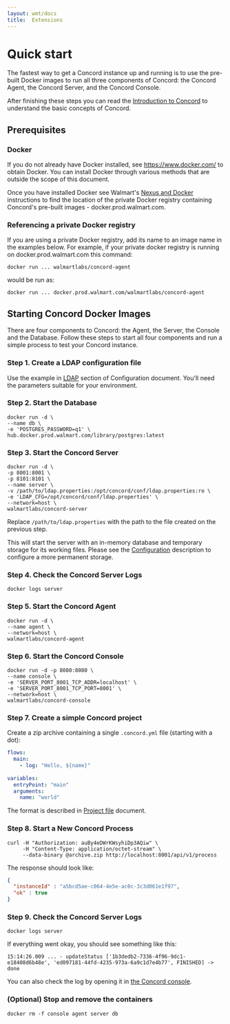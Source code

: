 ```yaml
---
layout: wmt/docs
title:  Extensions
---
```


# Quick start

The fastest way to get a Concord instance up and running is to use the
pre-built Docker images to run all three components of Concord: the
Concord Agent, the Concord Server, and the Concord Console.

After finishing these steps you can read the [Introduction to
Concord](./index.html) to understand the basic concepts of Concord.

## Prerequisites

### Docker

  If you do not already have Docker installed, see
  https://www.docker.com/ to obtain Docker.  You can install Docker
  through various methods that are outside the scope of this document.

  Once you have installed Docker see Walmart's [Nexus and
  Docker](http://sde.walmart.com/docs/warm/docker.html)
  instructions to find the location of the private Docker registry
  containing Concord's pre-built images - docker.prod.walmart.com.

### Referencing a private Docker registry

  If you are using a private Docker registry, add its name to an image
  name in the examples below.  For example, if your private docker
  registry is running on docker.prod.walmart.com this command:
 
  ```
  docker run ... walmartlabs/concord-agent
  ```

  would be run as:

  ```
  docker run ... docker.prod.walmart.com/walmartlabs/concord-agent
  ```

## Starting Concord Docker Images

  There are four components to Concord: the Agent, the Server, the
  Console and the Database. Follow these steps to start all four
  components and run a simple process to test your Concord instance.

### Step 1. Create a LDAP configuration file

  Use the example in [LDAP](./configuration.html#ldap) section of
  Configuration document. You'll need the parameters suitable for
  your environment.
  
### Step 2. Start the Database

  ```
  docker run -d \  
  --name db \
  -e 'POSTGRES_PASSWORD=q1' \
  hub.docker.prod.walmart.com/library/postgres:latest
  ```

### Step 3. Start the Concord Server

  ```
  docker run -d \
  -p 8001:8001 \
  -p 8101:8101 \
  --name server \
  -v /path/to/ldap.properties:/opt/concord/conf/ldap.properties:ro \
  -e 'LDAP_CFG=/opt/concord/conf/ldap.properties' \
  --network=host \
  walmartlabs/concord-server
  ```
  
  Replace `/path/to/ldap.properties` with the path to the file
  created on the previous step.
  
  This will start the server with an in-memory database and temporary
  storage for its working files. Please see the
  [Configuration](./configuration.html) description to configure a more
  permanent storage.
  
### Step 4. Check the Concord Server Logs
  
  ```
  docker logs server
  ```

### Step 5. Start the Concord Agent

  ```
  docker run -d \
  --name agent \
  --network=host \
  walmartlabs/concord-agent
  ```
  
### Step 6. Start the Concord Console

  ```
  docker run -d -p 8080:8080 \
  --name console \
  -e 'SERVER_PORT_8001_TCP_ADDR=localhost' \
  -e 'SERVER_PORT_8001_TCP_PORT=8001' \
  --network=host \
  walmartlabs/concord-console
  ```

### Step 7. Create a simple Concord project

  Create a zip archive containing a single `.concord.yml` file (starting with
  a dot):

  ```yaml
  flows:
    main:
      - log: "Hello, ${name}"
      
  variables:
    entryPoint: "main"
    arguments:
      name: "world"
  ```
  
  The format is described in [Project file](./processes.html#project-file)
  document.

### Step 8. Start a New Concord Process

  ```
  curl -H "Authorization: auBy4eDWrKWsyhiDp3AQiw" \
       -H "Content-Type: application/octet-stream" \
       --data-binary @archive.zip http://localhost:8001/api/v1/process
  ```
  
  The response should look like:
  ```json
  {
    "instanceId" : "a5bcd5ae-c064-4e5e-ac0c-3c3d061e1f97",
    "ok" : true
  }
  ```

### Step 9. Check the Concord Server Logs

  ```
  docker logs server
  ```
  
  If everything went okay, you should see something like this:

  ```
  15:14:26.009 ... - updateStatus ['1b3dedb2-7336-4f96-9dc1-e18408d6b48e', 'ed097181-44fd-4235-973a-6a9c1d7e4b77', FINISHED] -> done
  ```

  You can also check the log by opening it in
  [the Concord console](http://localhost:8080/).

### (Optional) Stop and remove the containers

  ```
  docker rm -f console agent server db
  ```

